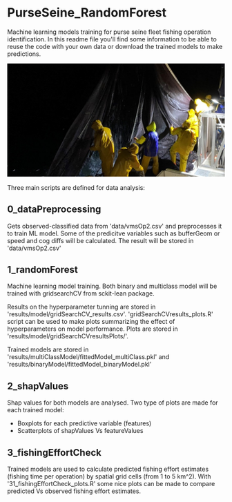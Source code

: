 # PurseSeine_RandomForest
Machine learning models training for purse seine fleet fishing operation identification. In this readme file you'll find some information to be able to reuse the code with your own data or download the trained models to make predictions. 

![alt text](data/pic2.png)

Three main scripts are defined for data analysis:

## 0_dataPreprocessing
Gets observed-classified data from 'data/vmsOp2.csv' and preprocesses it to train ML model. Some of the predicitve variables such as bufferGeom or speed and cog diffs will be calculated. 
The result will be stored in 'data/vmsOp2.csv'

## 1_randomForest
Machine learning model training. Both binary and multiclass model will be trained with gridsearchCV from sckit-lean package. 

Results on the hyperparameter tunning are stored in 'results/model/gridSearchCV_results.csv'. 'gridSearchCVresults_plots.R' script can be used to make plots summarizing the effect of hyperparameters on model performance. Plots are stored in 'results/model/gridSearchCVresultsPlots/'.

Trained models are stored in 'results/multiClassModel/fittedModel_multiClass.pkl' and 'results/binaryModel/fittedModel_binaryModel.pkl'

## 2_shapValues
Shap values for both models are analysed. Two type of plots are made for each trained model:
- Boxplots for each predictive variable (features)
- Scatterplots of shapValues Vs featureValues

## 3_fishingEffortCheck
Trained models are used to calculate predicted fishing effort estimates (fishing time per operation) by spatial grid cells (from 1 to 5 km^2). With '31_fishingEffortCheck_plots.R'  some nice plots can be made to compare predicted Vs observed fishing effort estimates.